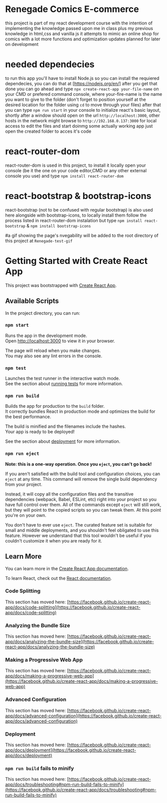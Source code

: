 # Renegade Comics E-commerce
this project is part of my react development course with the intention of implementing the knowledge passed upon me in class plus my previous knowledge in html,css and vanilla js
it attempts to mimic an online shop for comics with a lot more functions and optimization updates planned for later on development

# needed dependecies

to run this app you'll have to install Node.js so you can install the requiered dependecies, you can do that at [https://nodejs.org/en/]
after you get that done you can go ahead and type `npx create-react-app your-file-name` on your CMD or prefered command console, where your-fire-name is the name you want to give to the folder (don't forget to position yourself at the desired location for the folder using `cd` to move through your files) 
after that you can type `npm run start` in your console to initialize react's basic layout, shortly after a window should open on the url `http://localhost:3000`,  other hosts in the network might browse to `http://192.168.0.137:3000` for local access
to edit the files and start doinmg some actually working app just open the created folder to acces it's code

# react-router-dom

react-router-dom is used in this project, to install it locally open your console (be it the one on your code editor,CMD or any other external console you use) and type `npm install react-router-dom `

# react-bootstrap & bootstrap-icons
react-bootstrap (not to be confused with regular bootstrap) is also used here alongside with bootstrap-icons, to locally install them follow the process listed in react-router-dom instalation but type `npm install react-bootstrap` & `npm install bootstrap-icons `

#a gif showing the page's nvegability will be added to the root directory of this project at `Renegade-test-gif`


# Getting Started with Create React App

This project was bootstrapped with [Create React App](https://github.com/facebook/create-react-app).

## Available Scripts

In the project directory, you can run:

### `npm start`

Runs the app in the development mode.\
Open [http://localhost:3000](http://localhost:3000) to view it in your browser.

The page will reload when you make changes.\
You may also see any lint errors in the console.

### `npm test`

Launches the test runner in the interactive watch mode.\
See the section about [running tests](https://facebook.github.io/create-react-app/docs/running-tests) for more information.

### `npm run build`

Builds the app for production to the `build` folder.\
It correctly bundles React in production mode and optimizes the build for the best performance.

The build is minified and the filenames include the hashes.\
Your app is ready to be deployed!

See the section about [deployment](https://facebook.github.io/create-react-app/docs/deployment) for more information.

### `npm run eject`

**Note: this is a one-way operation. Once you `eject`, you can't go back!**

If you aren't satisfied with the build tool and configuration choices, you can `eject` at any time. This command will remove the single build dependency from your project.

Instead, it will copy all the configuration files and the transitive dependencies (webpack, Babel, ESLint, etc) right into your project so you have full control over them. All of the commands except `eject` will still work, but they will point to the copied scripts so you can tweak them. At this point you're on your own.

You don't have to ever use `eject`. The curated feature set is suitable for small and middle deployments, and you shouldn't feel obligated to use this feature. However we understand that this tool wouldn't be useful if you couldn't customize it when you are ready for it.

## Learn More

You can learn more in the [Create React App documentation](https://facebook.github.io/create-react-app/docs/getting-started).

To learn React, check out the [React documentation](https://reactjs.org/).

### Code Splitting

This section has moved here: [https://facebook.github.io/create-react-app/docs/code-splitting](https://facebook.github.io/create-react-app/docs/code-splitting)

### Analyzing the Bundle Size

This section has moved here: [https://facebook.github.io/create-react-app/docs/analyzing-the-bundle-size](https://facebook.github.io/create-react-app/docs/analyzing-the-bundle-size)

### Making a Progressive Web App

This section has moved here: [https://facebook.github.io/create-react-app/docs/making-a-progressive-web-app](https://facebook.github.io/create-react-app/docs/making-a-progressive-web-app)

### Advanced Configuration

This section has moved here: [https://facebook.github.io/create-react-app/docs/advanced-configuration](https://facebook.github.io/create-react-app/docs/advanced-configuration)

### Deployment

This section has moved here: [https://facebook.github.io/create-react-app/docs/deployment](https://facebook.github.io/create-react-app/docs/deployment)

### `npm run build` fails to minify

This section has moved here: [https://facebook.github.io/create-react-app/docs/troubleshooting#npm-run-build-fails-to-minify](https://facebook.github.io/create-react-app/docs/troubleshooting#npm-run-build-fails-to-minify)
